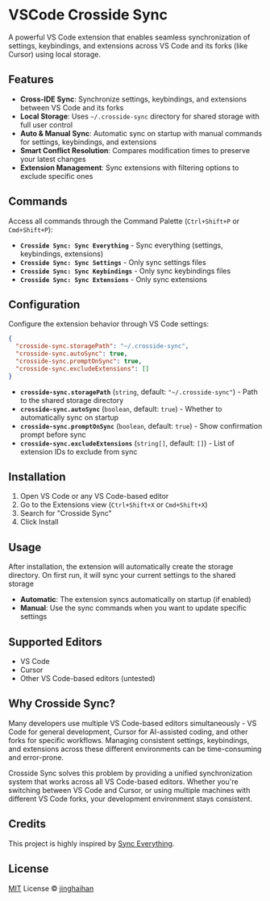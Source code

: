 # VSCode Crosside Sync

A powerful VS Code extension that enables seamless synchronization of settings, keybindings, and extensions across VS Code and its forks (like Cursor) using local storage.

## Features

- **Cross-IDE Sync**: Synchronize settings, keybindings, and extensions between VS Code and its forks
- **Local Storage**: Uses `~/.crosside-sync` directory for shared storage with full user control
- **Auto & Manual Sync**: Automatic sync on startup with manual commands for settings, keybindings, and extensions
- **Smart Conflict Resolution**: Compares modification times to preserve your latest changes
- **Extension Management**: Sync extensions with filtering options to exclude specific ones

## Commands

Access all commands through the Command Palette (`Ctrl+Shift+P` or `Cmd+Shift+P`):

- **`Crosside Sync: Sync Everything`** - Sync everything (settings, keybindings, extensions)
- **`Crosside Sync: Sync Settings`** - Only sync settings files
- **`Crosside Sync: Sync Keybindings`** - Only sync keybindings files
- **`Crosside Sync: Sync Extensions`** - Only sync extensions

## Configuration

Configure the extension behavior through VS Code settings:

```json
{
  "crosside-sync.storagePath": "~/.crosside-sync",
  "crosside-sync.autoSync": true,
  "crosside-sync.promptOnSync": true,
  "crosside-sync.excludeExtensions": []
}
```

- **`crosside-sync.storagePath`** (`string`, default: `"~/.crosside-sync"`) - Path to the shared storage directory
- **`crosside-sync.autoSync`** (`boolean`, default: `true`) - Whether to automatically sync on startup
- **`crosside-sync.promptOnSync`** (`boolean`, default: `true`) - Show confirmation prompt before sync
- **`crosside-sync.excludeExtensions`** (`string[]`, default: `[]`) - List of extension IDs to exclude from sync

## Installation

1. Open VS Code or any VS Code-based editor
2. Go to the Extensions view (`Ctrl+Shift+X` or `Cmd+Shift+X`)
3. Search for "Crosside Sync"
4. Click Install

## Usage

After installation, the extension will automatically create the storage directory. On first run, it will sync your current settings to the shared storage

- **Automatic**: The extension syncs automatically on startup (if enabled)
- **Manual**: Use the sync commands when you want to update specific settings

## Supported Editors

- VS Code
- Cursor
- Other VS Code-based editors (untested)

## Why Crosside Sync?

Many developers use multiple VS Code-based editors simultaneously - VS Code for general development, Cursor for AI-assisted coding, and other forks for specific workflows. Managing consistent settings, keybindings, and extensions across these different environments can be time-consuming and error-prone.

Crosside Sync solves this problem by providing a unified synchronization system that works across all VS Code-based editors. Whether you're switching between VS Code and Cursor, or using multiple machines with different VS Code forks, your development environment stays consistent.

## Credits

This project is highly inspired by [Sync Everything](https://github.com/0x3at/synceverything).

## License

[MIT](./LICENSE) License © [jinghaihan](https://github.com/jinghaihan)
